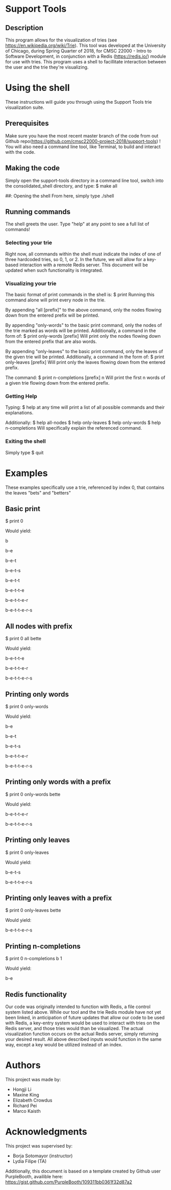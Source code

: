 # Support Tools

## Description
This program allows for the visualization of tries (see https://en.wikipedia.org/wiki/Trie). This tool was developed at the University of Chicago, during Spring Quarter of 2018, for CMSC 22000 - Intro to Software Development, in conjunction with a Redis (https://redis.io/) module for use with tries. This program uses a shell to facillitate interaction between the user and the trie they're visualizing.

# Using the shell
These instructions will guide you through using the Support Tools trie visualization suite.

## Prerequisites
Make sure you have the most recent master branch of the code from out Github repo(https://github.com/cmsc22000-project-2018/support-tools) !
You will also need a command line tool, like Terminal, to build and interact with the code.

## Making the code
Simply open the support-tools directory in a command line tool, switch into the consolidated_shell directory, and type:
$ make all

##: Opening the shell
From here, simply type ./shell

## Running commands
The shell greets the user. Type "help" at any point to see a full list of commands!

### Selecting your trie
Right now, all commands within the shell must indicate the index of one of three hardcoded tries, so 0, 1, or 2. In the future, we will allow for a key-based interaction with a remote Redis server. This document will be updated when such functionality is integrated.

### Visualizing your trie
The basic format of print commands in the shell is:
$ print <trie index>
Running this command alone will print every node in the trie.

By appending "all [prefix]" to the above command, only the nodes flowing down from the entered prefix will be printed.

By appending "only-words" to the basic print command, only the nodes of the trie marked as words will be printed.
Additionally, a command in the form of:
$ print <trie index> only-words [prefix]
Will print only the nodes flowing down from the entered prefix that are also words.

By appending "only-leaves" to the basic print command, only the leaves of the given trie will be printed.
Additionally, a command in the form of:
$ print <trie index> only-leaves [prefix]
Will print only the leaves flowing down from the entered prefix.

The command:
$ print <trie-index> n-completions [prefix] n
Will print the first n words of a given trie flowing down from the entered prefix.

### Getting Help
Typing:
$ help
at any time will print a list of all possible commands and their explanations.

Additionally:
$ help all-nodes
$ help only-leaves
$ help only-words
$ help n-completions
Will specifically explain the referenced command.

### Exiting the shell
Simply type
$ quit

# Examples
These examples specifically use a trie, referenced by index 0, that contains the leaves "bets" and "betters"

## Basic print

$ print 0

Would yield:

b

b-e

b-e-t

b-e-t-s

b-e-t-t

b-e-t-t-e

b-e-t-t-e-r

b-e-t-t-e-r-s

## All nodes with prefix

$ print 0 all bette

Would yield:

b-e-t-t-e

b-e-t-t-e-r

b-e-t-t-e-r-s

## Printing only words

$ print 0 only-words

Would yield:

b-e

b-e-t

b-e-t-s

b-e-t-t-e-r

b-e-t-t-e-r-s

## Printing only words with a prefix

$ print 0 only-words bette

Would yield:

b-e-t-t-e-r

b-e-t-t-e-r-s

## Printing only leaves

$ print 0 only-leaves

Would yield:

b-e-t-s

b-e-t-t-e-r-s

## Printing only leaves with a prefix

$ print 0 only-leaves bette

Would yield:

b-e-t-t-e-r-s

## Printing n-completions

$ print 0 n-completions b 1

Would yield:

b-e

## Redis functionality

Our code was originally intended to function with Redis, a file control system listed above. While our tool and the trie Redis module have not yet been linked, in anticipation of future updates that allow our code to be used with Redis, a key-entry system would be used to interact with tries on the Redis server, and those tries would than be visualized. The actual visualization function occurs on the actual Redis server, simply returning your desired result. All above described inputs would function in the same way, except a key would be utilized instead of an index.

# Authors

This project was made by:

+ Hongji Li
+ Maxine King
+ Elizabeth Crowdus
+ Richard Pei
+ Marco Kaisth

# Acknowledgments

This project was supervised by:

+ Borja Sotomayor (instructor)
+ Lydia Filipe (TA)

Additionally, this document is based on a template created by Github user PurpleBooth, availible here: https://gist.github.com/PurpleBooth/109311bb0361f32d87a2
